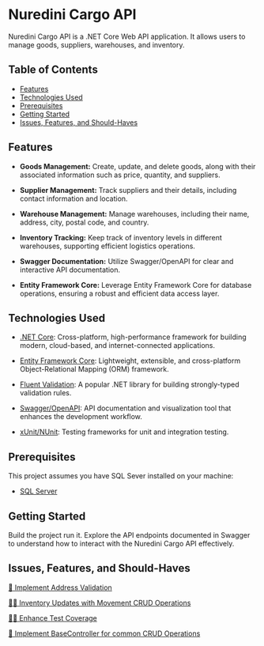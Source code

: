 # Nuredini Cargo API

Nuredini Cargo API is a .NET Core Web API application. It allows users to manage goods, suppliers, warehouses, and inventory.

## Table of Contents

- [Features](#features)
- [Technologies Used](#technologies-used)
- [Prerequisites](#prerequisites)
- [Getting Started](#getting-started)
- [Issues, Features, and Should-Haves](#issues-features-and-should-haves)

## Features

- **Goods Management:** Create, update, and delete goods, along with their associated information such as price, quantity, and suppliers.

- **Supplier Management:** Track suppliers and their details, including contact information and location.

- **Warehouse Management:** Manage warehouses, including their name, address, city, postal code, and country.

- **Inventory Tracking:** Keep track of inventory levels in different warehouses, supporting efficient logistics operations.

- **Swagger Documentation:** Utilize Swagger/OpenAPI for clear and interactive API documentation.

- **Entity Framework Core:** Leverage Entity Framework Core for database operations, ensuring a robust and efficient data access layer.

## Technologies Used

- [.NET Core](https://dotnet.microsoft.com/): Cross-platform, high-performance framework for building modern, cloud-based, and internet-connected applications.

- [Entity Framework Core](https://docs.microsoft.com/en-us/ef/core/): Lightweight, extensible, and cross-platform Object-Relational Mapping (ORM) framework.

- [Fluent Validation](https://fluentvalidation.net/): A popular .NET library for building strongly-typed validation rules.

- [Swagger/OpenAPI](https://swagger.io/): API documentation and visualization tool that enhances the development workflow.

- [xUnit/NUnit](https://xunit.net/): Testing frameworks for unit and integration testing.

## Prerequisites

This project assumes you have SQL Sever installed on your machine:

- [SQL Server](https://www.microsoft.com/en-us/sql-server/sql-server-downloads)

## Getting Started

Build the project run it. Explore the API endpoints documented in Swagger to understand how to interact with the Nuredini Cargo API effectively.

## Issues, Features, and Should-Haves

[🚀 Implement Address Validation](https://github.com/Festiis/NurediniCargoAPI/issues/3)

[🐛🚀 Inventory Updates with Movement CRUD Operations](https://github.com/Festiis/NurediniCargoAPI/issues/1)

[🚀🔨 Enhance Test Coverage](https://github.com/Festiis/NurediniCargoAPI/issues/4)

[🔨 Implement BaseController for common CRUD Operations](https://github.com/Festiis/NurediniCargoAPI/issues/2)
